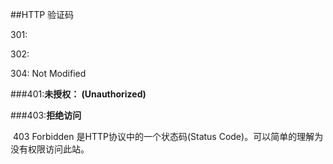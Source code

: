 ##HTTP 验证码

301:

302:

304: Not Modified

###401:**未授权： (Unauthorized)**

###403:**拒绝访问**

​	403 Forbidden 是HTTP协议中的一个状态码(Status Code)。可以简单的理解为没有权限访问此站。

